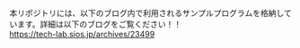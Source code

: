 本リポジトリには、以下のブログ内で利用されるサンプルプログラムを格納しています。詳細は以下のブログをご覧ください！！  
https://tech-lab.sios.jp/archives/23499
